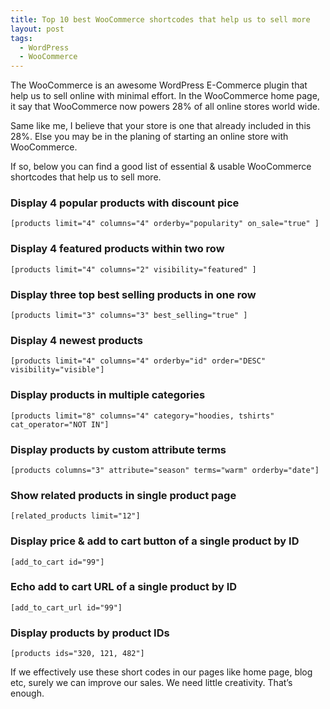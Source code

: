 ```yaml
---
title: Top 10 best WooCommerce shortcodes that help us to sell more
layout: post
tags:
  - WordPress
  - WooCommerce
---
```


The WooCommerce is an awesome WordPress E-Commerce plugin that help us to sell online with minimal effort. In the WooCommerce home page, it say that WooCommerce now powers 28% of all online stores world wide.

Same like me, I believe that your store is one that already included in this 28%. Else you may be in the planing of starting an online store with WooCommerce.

If so, below you can find a good list of essential & usable WooCommerce shortcodes that help us to sell more.

### Display 4 popular products with discount pice

	[products limit="4" columns="4" orderby="popularity" on_sale="true" ]

###  Display 4 featured products within two row

	[products limit="4" columns="2" visibility="featured" ]

### Display three top best selling products in one row

	[products limit="3" columns="3" best_selling="true" ]

### Display 4 newest products

	[products limit="4" columns="4" orderby="id" order="DESC" visibility="visible"]

### Display products in multiple categories

	[products limit="8" columns="4" category="hoodies, tshirts" cat_operator="NOT IN"]

### Display products by custom attribute terms

	[products columns="3" attribute="season" terms="warm" orderby="date"]

### Show related products in single product page

	[related_products limit="12"]

### Display price & add to cart button of a single product by ID

	[add_to_cart id="99"]

### Echo add to cart URL of a single product by ID

	[add_to_cart_url id="99"]

### Display products by product IDs

	[products ids="320, 121, 482"]

If we effectively use these short codes in our pages like home page, blog etc, surely we can improve our sales. We need little creativity. That’s enough.
